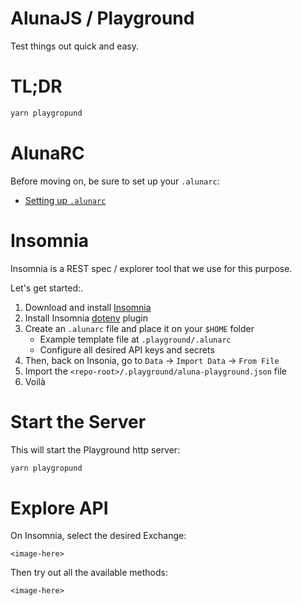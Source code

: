 # AlunaJS / Playground

Test things out quick and easy.

<!--
Live API explorer:
  - http://playground.aluna.social -->

# TL;DR

```bash
yarn playgropund
```

# AlunaRC
Before moving on, be sure to set up your `.alunarc`:
- [Setting up `.alunarc`](http://github.com/alunacrypto/alunajs)


# Insomnia

Insomnia is a REST spec / explorer tool that we use for this purpose.

Let's get started:.

1. Download and install [Insomnia](https://insomnia.rest/)
1. Install Insomnia [dotenv](https://insomnia.rest/plugins/insomnia-plugin-dotenv) plugin
1. Create an `.alunarc` file and place it on your `$HOME` folder
   - Example template file at `.playground/.alunarc`
   - Configure all desired API keys and secrets
  1. Then, back on Insonia, go to `Data` -> `Import Data` -> `From File`
  2. Import the `<repo-root>/.playground/aluna-playground.json` file
  3. Voilà


# Start the Server

This will start the Playground http server:

```bash
yarn playgropund
```

# Explore API

On Insomnia, select the desired Exchange:

`<image-here>`

Then try out all the available methods:

`<image-here>`
